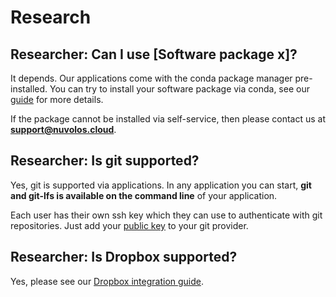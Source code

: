 # Research

## Researcher: Can I use \[Software package x\]?

It depends. Our applications come with the conda package manager pre-installed. You can try to install your software package via conda, see our [guide](../getting-started/work-with-applications/install-a-software-package.md) for more details.

If the package cannot be installed via self-service, then please contact us at [**support@nuvolos.cloud**](mailto:support@nuvolos.cloud).

## Researcher: Is git supported?

Yes, git is supported via applications. In any application you can start, **git and git-lfs is available on the command line** of your application.

Each user has their own ssh key which they can use to authenticate with git repositories. Just add your [public key](https://az.nuvolos.cloud/user/settings/ssh) to your git provider.

## Researcher: Is Dropbox supported?

Yes, please see our [Dropbox integration guide](../getting-started/work-with-files/dropbox-synchronization.md).

